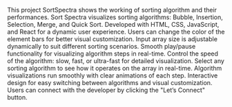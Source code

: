 This project SortSpectra shows the working of sorting algorithm and their performances.
Sort Spectra visualizes sorting algorithms: Bubble, Insertion, Selection, Merge, and Quick Sort.
Developed with HTML, CSS, JavaScript, and React for a dynamic user experience.
Users can change the color of the element bars for better visual customization. 
Input array size is adjustable dynamically to suit different sorting scenarios. 
Smooth play/pause functionality for visualizing algorithm steps in real-time.
Control the speed of the algorithm: slow, fast, or ultra-fast for detailed visualization.
Select any sorting algorithm to see how it operates on the array in real-time. 
Algorithm visualizations run smoothly with clear animations of each step.
Interactive design for easy switching between algorithms and visual customization. 
Users can connect with the developer by clicking the "Let’s Connect" button.

